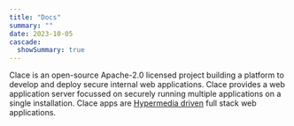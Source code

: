 ```yaml
---
title: "Docs"
summary: ""
date: 2023-10-05
cascade:
  showSummary: true
---
```


Clace is an open-source Apache-2.0 licensed project building a platform to develop and deploy secure internal web applications. Clace provides a web application server focussed on securely running multiple applications on a single installation. Clace apps are <a href="https://hypermedia.systems/hypermedia-reintroduction/">Hypermedia driven</a> full stack web applications.
